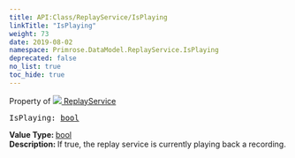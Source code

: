 ```yaml
---
title: API:Class/ReplayService/IsPlaying
linkTitle: "IsPlaying"
weight: 73
date: 2019-08-02
namespace: Primrose.DataModel.ReplayService.IsPlaying
deprecated: false
no_list: true
toc_hide: true
---
```

Property of <a href="/docs/api-reference/Class/ReplayService"><img src="/icons/silk/timeline_marker.png"/>&nbsp;ReplayService</a>
<pre class="method-declaration">
IsPlaying: <a class="type" href="/docs/api-reference/System/Primitives#boolean">bool</a></pre>
<b>Value Type: </b>
<a class="type" href="/docs/api-reference/System/Primitives#boolean">bool</a>
<br/>
<b>Description: </b>
If true, the replay service is currently playing back a recording.

